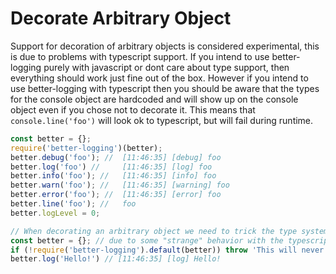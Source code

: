 # Decorate Arbitrary Object

Support for decoration of arbitrary objects is considered experimental, this is due to problems with typescript support. If you intend to use better-logging purely with javascript or dont care about type support, then everything should work just fine out of the box. However if you intend to use better-logging with typescript then you should be aware that the types for the console object are hardcoded and will show up on the console object even if you chose not to decorate it. This means that `console.line('foo')` will look ok to typescript, but will fail during runtime.

```javascript
const better = {};
require('better-logging')(better);
better.debug('foo'); //  [11:46:35] [debug] foo
better.log('foo') //     [11:46:35] [log] foo
better.info('foo'); //   [11:46:35] [info] foo
better.warn('foo'); //   [11:46:35] [warning] foo
better.error('foo'); //  [11:46:35] [error] foo
better.line('foo'); //   foo
better.logLevel = 0;
```

```typescript
// When decorating an arbitrary object we need to trick the type system into thinking that better-logging might infact fail to decorate our object.
const better = {}; // due to some "strange" behavior with the typescript type system this has to be CONST.
if (!require('better-logging').default(better)) throw 'This will never happen';
better.log('Hello!') // [11:46:35] [log] Hello!
```
